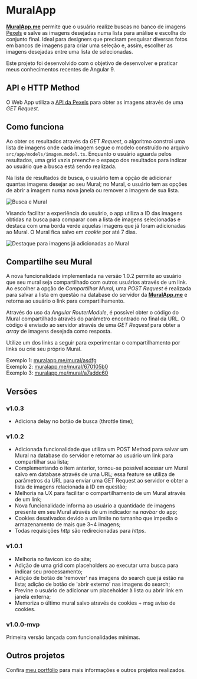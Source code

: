 # MuralApp

**[MuralApp.me](https://muralapp.me)** permite que o usuário realize buscas no banco de imagens [Pexels](https://www.pexels.com) e salve as imagens desejadas numa lista para análise e escolha do conjunto final. Ideal para designers que precisam pesquisar diversas fotos em bancos de imagens para criar uma seleção e, assim, escolher as imagens desejadas entre uma lista de selecionadas.

Este projeto foi desenvolvido com o objetivo de desenvolver e praticar meus conhecimentos recentes de Angular 9.

## API e HTTP Method

O Web App utiliza a [API da Pexels](https://www.pexels.com/api/documentation/#photos-search) para obter as imagens através de uma _GET Request_.

## Como funciona

Ao obter os resultados através da _GET Request_, o algoritmo constroi uma lista de imagens onde cada imagem segue o modelo construído no arquivo `src/app/models/imagem.model.ts`. Enquanto o usuário aguarda pelos resultados, uma grid vazia preenche o espaço dos resultados para indicar ao usuário que a busca está sendo realizada.

Na lista de resultados de busca, o usuário tem a opção de adicionar quantas imagens desejar ao seu Mural; no Mural, o usuário tem as opções de abrir a imagem numa nova janela ou remover a imagem de sua lista.

![Busca e Mural](https://hugobrancowb.github.io/assets/img/buscamural.jpg)

Visando facilitar a experiência do usuário, o app utiliza a ID das imagens obtidas na busca para comparar com a lista de imagens selecionadas e destaca com uma borda verde aquelas imagens que já foram adicionadas ao Mural. O Mural fica salvo em _cookie_ por até 7 dias.

![Destaque para imagens já adicionadas ao Mural](https://hugobrancowb.github.io/assets/img/destaque.jpg)

## Compartilhe seu Mural

A nova funcionalidade implementada na versão 1.0.2 permite ao usuário que seu mural seja compartilhado com outros usuários através de um link. Ao escolher a opção de _Compartilhar Mural_, uma _POST Request_ é realizada para salvar a lista em questão na database do servidor da **[MuralApp.me](https://muralapp.me)** e retorna ao usuário o link para compartilhamento.

Através do uso da _Angular RouterModule_, é possível obter o código do Mural compartilhado através do parâmetro encontrado no final da URL. O código é enviado ao servidor através de uma _GET Request_ para obter a _array_ de imagens desejada como resposta.

Utilize um dos links a seguir para experimentar o compartilhamento por links ou crie seu próprio Mural.

Exemplo 1: [muralapp.me/mural/asdfg](https://muralapp.me/mural/asdfg)<br/>
Exemplo 2: [muralapp.me/mural/670105b0](https://muralapp.me/mural/670105b0)<br/>
Exemplo 3: [muralapp.me/mural/a7addc60](https://muralapp.me/mural/a7addc60)

## Versões

### v1.0.3

- Adiciona delay no botão de busca (throttle time);

### v1.0.2

- Adicionada funcionalidade que utiliza um POST Method para salvar um Mural na database do servidor e retornar ao usuário um link para compartilhar sua lista;
- Complementando o item anterior, tornou-se possível acessar um Mural salvo em database através de uma URL; essa feature se utiliza de parâmetros da URL para enviar uma GET Request ao servidor e obter a lista de imagens relacionada à ID em questão;
- Melhoria na UX para facilitar o compartilhamento de um Mural através de um link;
- Nova funcionalidade informa ao usuário a quantidade de imagens presente em seu Mural através de um indicador na _navbar_ do app;
- Cookies desativados devido a um limite no tamanho que impedia o armazenamento de mais que 3~4 imagens;
- Todas requisições _http_ são redirecionadas para _https_.

### v1.0.1

- Melhoria no favicon.ico do site;
- Adição de uma grid com placeholders ao executar uma busca para indicar seu processamento;
- Adição de botão de 'remover' nas imagens do search que já estão na lista; adição de botão de 'abrir externo' nas imagens do search;
- Previne o usuário de adicionar um placeholder à lista ou abrir link em janela externa;
- Memoriza o último mural salvo através de cookies + msg aviso de cookies.

### v1.0.0-mvp

Primeira versão lançada com funcionalidades mínimas.

## Outros projetos

Confira [meu portfólio](https://hugobrancowb.github.io/) para mais informações e outros projetos realizados.
